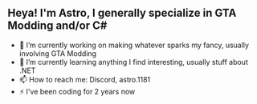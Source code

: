 ## Heya! I'm Astro, I generally specialize in GTA Modding and/or C#
- 🔭 I’m currently working on making whatever sparks my fancy, usually involving GTA Modding
- 🌱 I’m currently learning anything I find interesting, usually stuff about .NET
- 📫 How to reach me: Discord, astro.1181
- ⚡ I've been coding for 2 years now

<!--
**AstroBurgers/AstroBurgers** is a ✨ _special_ ✨ repository because its `README.md` (this file) appears on your GitHub profile.

Here are some ideas to get you started:

- 🔭 I’m currently working on ...
- 🌱 I’m currently learning ...
- 👯 I’m looking to collaborate on ...
- 🤔 I’m looking for help with ...
- 💬 Ask me about ...
- 📫 How to reach me: ...
- 😄 Pronouns: ...
- ⚡ Fun fact: ...
-->
